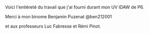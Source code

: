 Voici l'entièreté du travail que j'ai fourni durant mon UV IDAW de P6.

Merci à mon binome Benjamin Puzenat @ben212001

et aux professeurs Luc Fabresse et Rémi Pinot.